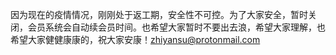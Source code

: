因为现在的疫情情况，刚刚处于返工期，安全性不可控。为了大家安全，暂时关闭，会员系统会自动续会员时间。也希望大家暂时不要出去浪，希望大家理解，也希望大家健健康康的，祝大家安康！zhiyansu@protonmail.com

